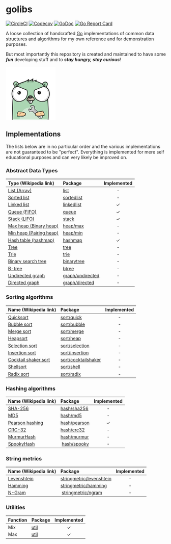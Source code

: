 # golibs

[![CircleCI](https://img.shields.io/circleci/build/github/fahlke/golibs?label=circleci)](https://circleci.com/gh/fahlke/golibs/tree/master)
[![Codecov](https://img.shields.io/codecov/c/github/fahlke/golibs?label=codecov)](https://codecov.io/gh/fahlke/golibs)
[![GoDoc](https://godoc.org/github.com/fahlke/golibs?status.svg)](https://godoc.org/github.com/fahlke/golibs)
[![Go Report Card](https://goreportcard.com/badge/github.com/fahlke/golibs)](https://goreportcard.com/report/github.com/fahlke/golibs)

A loose collection of handcrafted [Go][golang] implementations of common data structures and algorithms for my own reference and for demonstration purposes.

But most importantly this repository is created and maintained to have some ***fun*** developing stuff and to ***stay hungry, stay curious***!

[![gopher-logo]][gopherizeme]

## Implementations

The lists below are in no particular order and the various implementations are not guaranteed to be "perfect". Everything is implemented for mere self educational purposes and can very likely be improved on.

### Abstract Data Types

| Type (Wikipedia link)                        | Package                              | Implemented |
|:---------------------------------------------|:-------------------------------------|:-----------:|
| [List (Array)][list]                         | [list](list)                         |           - |
| [Sorted list][sorted-list]                   | [sortedlist](sortedlist)             |           - |
| [Linked list][linked-list]                   | [linkedlist](linkedlist)             |           ✓ |
| [Queue (FIFO)][queue-fifo]                   | [queue](queue)                       |           ✓ |
| [Stack (LIFO)][stack-lifo]                   | [stack](stack)                       |           ✓ |
| [Max heap (Binary heap)][max-heap]           | [heap/max](heap/max)                 |           - |
| [Min heap (Pairing heap)][min-heap]          | [heap/min](heap/min)                 |           - |
| [Hash table (hashmap)][hash-table]           | [hashmap](hashmap)                   |           ✓ |
| [Tree][tree]                                 | [tree](tree)                         |           - |
| [Trie][trie]                                 | [trie](trie)                         |           - |
| [Binary search tree][binary-tree]            | [binarytree](binarytree)             |           - |
| [B-tree][b-tree]                             | [btree](btree)                       |           - |
| [Undirected graph][undirected-graph]         | [graph/undirected](graph/undirected) |           - |
| [Directed graph][directed-graph]             | [graph/directed](graph/directed)     |           - |

### Sorting algorithms

| Name (Wikipedia link)                        | Package                                    | Implemented |
|:---------------------------------------------|:-------------------------------------------|:-----------:|
| [Quicksort][quick-sort]                      | [sort/quick](sort/quick)                   |           - |
| [Bubble sort][bubble-sort]                   | [sort/bubble](sort/bubble)                 |           - |
| [Merge sort][merge-sort]                     | [sort/merge](sort/merge)                   |           - |
| [Heapsort][heap-sort]                        | [sort/heap](sort/heap)                     |           - |
| [Selection sort][selection-sort]             | [sort/selection](sort/selection)           |           - |
| [Insertion sort][insertion-sort]             | [sort/insertion](sort/insertion)           |           - |
| [Cocktail shaker sort][cocktail-shaker-sort] | [sort/cocktailshaker](sort/cocktailshaker) |           - |
| [Shellsort][shell-sort]                      | [sort/shell](sort/shell)                   |           - |
| [Radix sort][radix-sort]                     | [sort/radix](sort/radix)                   |           - |

### Hashing algorithms

| Name (Wikipedia link)                        | Package                      | Implemented |
|:---------------------------------------------|:-----------------------------|:-----------:|
| [SHA-256][sha-256]                           | [hash/sha256](hash/sha256)   |           - |
| [MD5][md5]                                   | [hash/md5](hash/md5)         |           - |
| [Pearson hashing][pearson-hashing]           | [hash/pearson](hash/pearson) |           ✓ |
| [CRC-32][crc-32]                             | [hash/crc32](hash/crc32)     |           - |
| [MurmurHash][murmur-hash]                    | [hash/murmur](hash/murmur)   |           - |
| [SpookyHash][spooky-hash]                    | [hash/spooky](hash/spooky)   |           - |

### String metrics

| Name (Wikipedia link)                        | Package                                              | Implemented |
|:---------------------------------------------|:-----------------------------------------------------|:-----------:|
| [Levenshtein][levenshtein]                   | [stringmetric/levenshtein](stringmetric/levenshtein) |           - |
| [Hamming][hamming]                           | [stringmetric/hamming](stringmetric/hamming)         |           - |
| [N-Gram][n-gram]                             | [stringmetric/ngram](stringmetric/ngram)             |           - |

### Utilities

| Function                                     | Package                    | Implemented |
|:---------------------------------------------|:---------------------------|:-----------:|
| Mix                                          | [util](util)               |           ✓ |
| Max                                          | [util](util)               |           ✓ |

[golang]: https://golang.org/ref/spec
[gopher-logo]: assets/gopher-mini.png "Gopher logo"
[gopherizeme]: https://gopherize.me/gopher/692fbfd019724e297a7b0761bd3e9697ef8e6bee
[list]: https://en.wikipedia.org/wiki/List_(abstract_data_type)
[sorted-list]: https://en.wikipedia.org/wiki/Sorted_list
[linked-list]: https://en.wikipedia.org/wiki/Linked_list
[queue-fifo]: https://en.wikipedia.org/wiki/FIFO_(computing_and_electronics)
[stack-lifo]: https://en.wikipedia.org/wiki/Stack_(abstract_data_type)
[max-heap]: https://en.wikipedia.org/wiki/Binary_heap
[min-heap]: https://en.wikipedia.org/wiki/Pairing_heap
[quick-sort]: https://en.wikipedia.org/wiki/Quicksort
[bubble-sort]: https://en.wikipedia.org/wiki/Bubble_sort
[merge-sort]: https://en.wikipedia.org/wiki/Merge_sort
[heap-sort]: https://en.wikipedia.org/wiki/Heapsort
[selection-sort]: https://en.wikipedia.org/wiki/Selection_sort
[insertion-sort]: https://en.wikipedia.org/wiki/Insertion_sort
[cocktail-shaker-sort]: https://en.wikipedia.org/wiki/Cocktail_shaker_sort
[shell-sort]: https://en.wikipedia.org/wiki/Shellsort
[radix-sort]: https://en.wikipedia.org/wiki/Radix_sort
[hash-table]: https://en.wikipedia.org/wiki/Hash_table
[sha-256]: https://en.wikipedia.org/wiki/SHA-2
[md5]: https://en.wikipedia.org/wiki/MD5
[crc-32]: https://en.wikipedia.org/wiki/Cyclic_redundancy_check#CRC-32_algorithm
[murmur-hash]: https://en.wikipedia.org/wiki/MurmurHash
[spooky-hash]: https://en.wikipedia.org/wiki/Jenkins_hash_function#SpookyHash
[pearson-hashing]: https://en.wikipedia.org/wiki/Pearson_hashing
[undirected-graph]: https://en.wikipedia.org/wiki/Graph_(discrete_mathematics)#Graph
[directed-graph]: https://en.wikipedia.org/wiki/Graph_(discrete_mathematics)#Directed_graph
[tree]: https://en.wikipedia.org/wiki/Tree_(data_structure)
[trie]: https://en.wikipedia.org/wiki/Trie
[binary-tree]: https://en.wikipedia.org/wiki/Binary_tree
[b-tree]: https://en.wikipedia.org/wiki/B-tree
[levenshtein]: https://en.wikipedia.org/wiki/Levenshtein_distance
[hamming]: https://en.wikipedia.org/wiki/Hamming_distance
[n-gram]: https://en.wikipedia.org/wiki/N-gram
